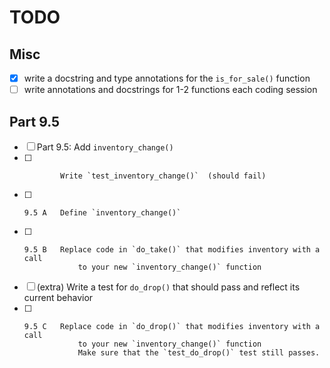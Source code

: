 TODO
====

Misc
----


* [x] write a docstring and type annotations for the `is_for_sale()` function
* [ ] write annotations and docstrings for 1-2 functions each coding session

Part 9.5
--------

* [ ] Part 9.5:   Add `inventory_change()`
* [ ]             Write `test_inventory_change()`  (should fail)
* [ ]     9.5 A   Define `inventory_change()`
* [ ]     9.5 B   Replace code in `do_take()` that modifies inventory with a call
                  to your new `inventory_change()` function
* [ ]   (extra)   Write a test for `do_drop()` that should pass and reflect its
                  current behavior
* [ ]     9.5 C   Replace code in `do_drop()` that modifies inventory with a call
                  to your new `inventory_change()` function
				  Make sure that the `test_do_drop()` test still passes.

